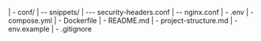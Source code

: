 | - conf/
| -- snippets/
| --- security-headers.conf
| -- nginx.conf
| - .env
| - compose.yml
| - Dockerfile
| - README.md
| - project-structure.md
| - env.example
| - .gitignore
